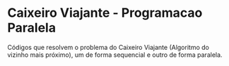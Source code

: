 # Caixeiro Viajante - Programacao Paralela
Códigos que resolvem o problema do Caixeiro Viajante (Algoritmo do vizinho mais próximo), um de forma sequencial e outro de forma paralela.
